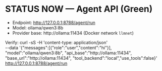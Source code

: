 # STATUS NOW — Agent API (Green)
- Endpoint: http://127.0.0.1:8788/agent/run
- Model: ollama/qwen3:8b
- Provider base: http://ollama:11434 (Docker network `llmnet`)

Verify:
curl -sS -H 'content-type: application/json' \
  --data '{"messages":[{"role":"user","content":"hi"}],
           "model":"ollama/qwen3:8b",
           "api_base":"http://ollama:11434",
           "base_url":"http://ollama:11434",
           "tool_backend":"local","use_tools":false}' \
  http://127.0.0.1:8788/agent/run
